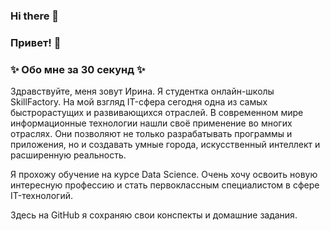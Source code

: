 ### Hi there 👋
### Привет! 👋

### ✨ Обо мне за 30 секунд ✨ 
Здравствуйте, меня зовут Ирина. Я студентка онлайн-школы SkillFactory. На мой взгляд IT-сфера сегодня
одна из самых быстрорастущих и развивающихся отраслей. В современном мире информационные технологии нашли
своё применение во многих отраслях. Они позволяют не только разрабатывать программы и приложения, но и
создавать умные города, искусственный интеллект и расширенную реальность.

Я прохожу обучение на курсе Data Science. Очень хочу освоить новую интересную профессию
и стать первоклассным специалистом в сфере IT-технологий.

Здесь на GitHub я сохраняю свои конспекты и домашние задания.

<!--
**Irina-Kondratenko/Irina-Kondratenko** is a ✨ _special_ ✨ repository because its `README.md` (this file) appears on your GitHub profile.


### 📚 Проекты 📚

* Кликни [сюда]() чтобы посмотреть мои проекты

### 💡 Основные компетенции 💡
- Инструменты: 
- Skills: 
    * 
    * 
    * 

### ⚡️ В настоящее время ⚡️
- 
- 
- 
- 

### 🙌🏻 Свяжись со мной
- [Telegram]()
- [Kaggle]()

---

### Hello! 👋

### ✨ About me in 30 seconds ✨ 
* 🎓 Education:
 - 
 - 
 - 
* 
* 
* 
* 

### 💡 Core competencies 💡
- Tools: 
  - Skills:
    * 
    * 
    * 


### ⚡️ Currently ⚡️
- 
- 
- 
- 

### 🙌🏻 Contact me
- [Telegram]()
- [Kaggle]()

